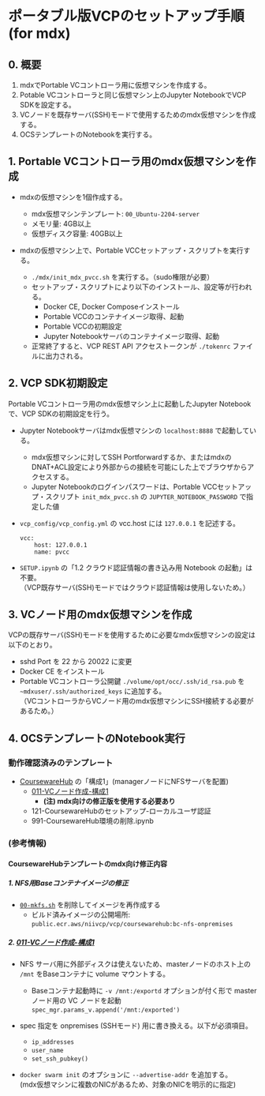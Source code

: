 # ポータブル版VCPのセットアップ手順 (for mdx)

## 0. 概要

1. mdxでPortable VCコントローラ用に仮想マシンを作成する。
2. Potable VCコントローラと同じ仮想マシン上のJupyter NotebookでVCP SDKを設定する。
3. VCノードを既存サーバ(SSH)モードで使用するためのmdx仮想マシンを作成する。
4. OCSテンプレートのNotebookを実行する。

## 1. Portable VCコントローラ用のmdx仮想マシンを作成

- mdxの仮想マシンを1個作成する。
    - mdx仮想マシンテンプレート: `00_Ubuntu-2204-server`
    - メモリ量: 4GB以上
    - 仮想ディスク容量: 40GB以上

- mdxの仮想マシン上で、Portable VCCセットアップ・スクリプトを実行する。
    - `./mdx/init_mdx_pvcc.sh` を実行する。（sudo権限が必要）
    - セットアップ・スクリプトにより以下のインストール、設定等が行われる。
        - Docker CE, Docker Composeインストール
        - Portable VCCのコンテナイメージ取得、起動
        - Portable VCCの初期設定
        - Jupyter Notebookサーバのコンテナイメージ取得、起動
    - 正常終了すると、VCP REST API アクセストークンが `./tokenrc` ファイルに出力される。

## 2. VCP SDK初期設定

Portable VCコントローラ用のmdx仮想マシン上に起動したJupyter Notebookで、VCP SDKの初期設定を行う。

- Jupyter Notebookサーバはmdx仮想マシンの `localhost:8888` で起動している。  
  - mdx仮想マシンに対してSSH Portforwardするか、またはmdxのDNAT+ACL設定により外部からの接続を可能にした上でブラウザからアクセスする。
  - Jupyter Notebookのログインパスワードは、Portable VCCセットアップ・スクリプト `init_mdx_pvcc.sh` の `JUPYTER_NOTEBOOK_PASSWORD` で指定した値

- `vcp_config/vcp_config.yml` の vcc.host には `127.0.0.1` を記述する。

    ```
    vcc:
        host: 127.0.0.1
        name: pvcc
    ```

- `SETUP.ipynb` の「1.2  クラウド認証情報の書き込み用 Notebook の起動」は不要。  
   （VCP既存サーバ(SSH)モードではクラウド認証情報は使用しないため。）

## 3. VCノード用のmdx仮想マシンを作成

VCPの既存サーバ(SSH)モードを使用するために必要なmdx仮想マシンの設定は以下のとおり。

- sshd Port を 22 から 20022 に変更
- Docker CE をインストール
- Portable VCコントローラ公開鍵 `./volume/opt/occ/.ssh/id_rsa.pub` を `~mdxuser/.ssh/authorized_keys` に追加する。  
  （VCコントローラからVCノード用のmdx仮想マシンにSSH接続する必要があるため。）

## 4. OCSテンプレートのNotebook実行
### 動作確認済みのテンプレート

- [CoursewareHub](https://github.com/nii-gakunin-cloud/ocs-templates/tree/master/CoursewareHub) の「構成1」(managerノードにNFSサーバを配置)
  - [011-VCノード作成-構成1](https://github.com/nii-gakunin-cloud/ocs-templates/tree/master/CoursewareHub/notebooks)
      - **(注) mdx向けの修正版を使用する必要あり**
  - 121-CoursewareHubのセットアップ-ローカルユーザ認証
  - 991-CoursewareHub環境の削除.ipynb

### (参考情報)
#### CoursewareHubテンプレートのmdx向け修正内容

##### 1. NFS用Baseコンテナイメージの修正

  - [`00-mkfs.sh`](https://github.com/nii-gakunin-cloud/ocs-templates/tree/master/CoursewareHub/docker/bc/nfsd/etc/vcp/rc.d) を削除してイメージを再作成する
    * ビルド済みイメージの公開場所:  
      `public.ecr.aws/niivcp/vcp/coursewarehub:bc-nfs-onpremises`

##### 2. [011-VCノード作成-構成1](https://github.com/nii-gakunin-cloud/ocs-templates/tree/master/CoursewareHub/notebooks)

  - NFS サーバ用に外部ディスクは使えないため、masterノードのホスト上の `/mnt` をBaseコンテナに volume マウントする。
    * Baseコンテナ起動時に `-v /mnt:/exportd` オプションが付く形で masterノード用の VC ノードを起動  
    `spec_mgr.params_v.append('/mnt:/exported')`

  - spec 指定を onpremises (SSHモード) 用に書き換える。以下が必須項目。
    * `ip_addresses`
    * `user_name`
    * `set_ssh_pubkey()`

  - `docker swarm init` のオプションに `--advertise-addr` を追加する。  
    (mdx仮想マシンに複数のNICがあるため、対象のNICを明示的に指定)
